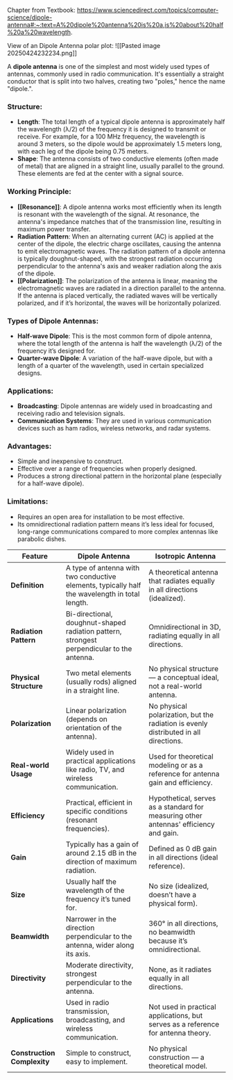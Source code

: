 Chapter from Textbook:
https://www.sciencedirect.com/topics/computer-science/dipole-antenna#:~:text=A%20dipole%20antenna%20is%20a,is%20about%20half%20a%20wavelength.


View of an Dipole Antenna polar plot:
![[Pasted image 20250424232234.png]]

A **dipole antenna** is one of the simplest and most widely used types of antennas, commonly used in radio communication. It's essentially a straight conductor that is split into two halves, creating two "poles," hence the name "dipole.".

### Structure:
- **Length**: The total length of a typical dipole antenna is approximately half the wavelength (λ/2) of the frequency it is designed to transmit or receive. For example, for a 100 MHz frequency, the wavelength is around 3 meters, so the dipole would be approximately 1.5 meters long, with each leg of the dipole being 0.75 meters.
- **Shape**: The antenna consists of two conductive elements (often made of metal) that are aligned in a straight line, usually parallel to the ground. These elements are fed at the center with a signal source.
### Working Principle:
- **[[Resonance]]**: A dipole antenna works most efficiently when its length is resonant with the wavelength of the signal. At resonance, the antenna's impedance matches that of the transmission line, resulting in maximum power transfer.
- **Radiation Pattern**: When an alternating current (AC) is applied at the center of the dipole, the electric charge oscillates, causing the antenna to emit electromagnetic waves. The radiation pattern of a dipole antenna is typically doughnut-shaped, with the strongest radiation occurring perpendicular to the antenna's axis and weaker radiation along the axis of the dipole.
- **[[Polarization]]**: The polarization of the antenna is linear, meaning the electromagnetic waves are radiated in a direction parallel to the antenna. If the antenna is placed vertically, the radiated waves will be vertically polarized, and if it’s horizontal, the waves will be horizontally polarized.
### Types of Dipole Antennas:
- **Half-wave Dipole**: This is the most common form of dipole antenna, where the total length of the antenna is half the wavelength (λ/2) of the frequency it’s designed for.
- **Quarter-wave Dipole**: A variation of the half-wave dipole, but with a length of a quarter of the wavelength, used in certain specialized designs.
### Applications:
- **Broadcasting**: Dipole antennas are widely used in broadcasting and receiving radio and television signals.
- **Communication Systems**: They are used in various communication devices such as ham radios, wireless networks, and radar systems.
### Advantages:
- Simple and inexpensive to construct.
- Effective over a range of frequencies when properly designed.
- Produces a strong directional pattern in the horizontal plane (especially for a half-wave dipole).
### Limitations:
- Requires an open area for installation to be most effective.
- Its omnidirectional radiation pattern means it’s less ideal for focused, long-range communications compared to more complex antennas like parabolic dishes.    

| **Feature**                 | **Dipole Antenna**                                                                             | **Isotropic Antenna**                                                                 |
| --------------------------- | ---------------------------------------------------------------------------------------------- | ------------------------------------------------------------------------------------- |
| **Definition**              | A type of antenna with two conductive elements, typically half the wavelength in total length. | A theoretical antenna that radiates equally in all directions (idealized).            |
| **Radiation Pattern**       | Bi-directional, doughnut-shaped radiation pattern, strongest perpendicular to the antenna.     | Omnidirectional in 3D, radiating equally in all directions.                           |
| **Physical Structure**      | Two metal elements (usually rods) aligned in a straight line.                                  | No physical structure — a conceptual ideal, not a real-world antenna.                 |
| **Polarization**            | Linear polarization (depends on orientation of the antenna).                                   | No physical polarization, but the radiation is evenly distributed in all directions.  |
| **Real-world Usage**        | Widely used in practical applications like radio, TV, and wireless communication.              | Used for theoretical modeling or as a reference for antenna gain and efficiency.      |
| **Efficiency**              | Practical, efficient in specific conditions (resonant frequencies).                            | Hypothetical, serves as a standard for measuring other antennas' efficiency and gain. |
| **Gain**                    | Typically has a gain of around 2.15 dB in the direction of maximum radiation.                  | Defined as 0 dB gain in all directions (ideal reference).                             |
| **Size**                    | Usually half the wavelength of the frequency it’s tuned for.                                   | No size (idealized, doesn’t have a physical form).                                    |
| **Beamwidth**               | Narrower in the direction perpendicular to the antenna, wider along its axis.                  | 360° in all directions, no beamwidth because it’s omnidirectional.                    |
| **Directivity**             | Moderate directivity, strongest perpendicular to the antenna.                                  | None, as it radiates equally in all directions.                                       |
| **Applications**            | Used in radio transmission, broadcasting, and wireless communication.                          | Not used in practical applications, but serves as a reference for antenna theory.     |
| **Construction Complexity** | Simple to construct, easy to implement.                                                        | No physical construction — a theoretical model.                                       |
